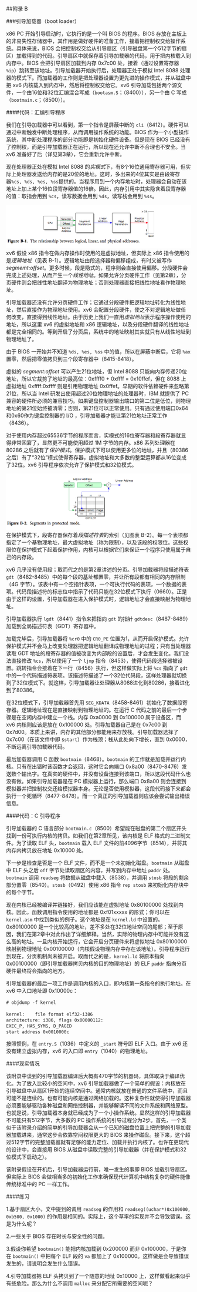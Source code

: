 ##附录 B

###引导加载器（boot loader）

x86 PC 开始引导启动时，它执行的是一个叫 BIOS 的程序。BIOS 存放在主板上的非易失性存储器中，其作用是做好硬件的准备工作，接着把控制权交给操作系统。具体来说，BIOS 会把控制权交给从引导扇区（引导磁盘第一个512字节的扇区）加载得到的代码。引导扇区中就保存着引导加载器的代码，用于把内核载入到内存中。BIOS 会把引导扇区加载到内存 0x7c00 处，接着（通过设置寄存器 `%ip`）跳转至该地址。引导加载器开始执行后，处理器正处于模拟 Intel 8088 处理器的模式下。而加载器的工作则是把处理器设置为更先进的操作模式，并从磁盘中把 xv6 内核载入到内存中，然后将控制权交给它。xv6 引导加载包括两个源文件，一个由16位和32位汇编混合写成（`bootasm.S`；（8400）），另一个由 C 写成（`bootmain.c`；（8500））。

####代码：汇编引导程序

我们在引导加载器中可以看到，第一个指令是屏蔽中断的 `cli`（8412）。硬件可以通过中断触发中断处理程序，从而调用操作系统的功能。BIOS 作为一个小型操作系统，其中断处理程序的部分功能即是初始化硬件设备。但是现在 BIOS 已经没有了控制权，而是引导加载器正在运行，所以现在还允许中断不合理也不安全。当 xv6 准备好了后（详见第3章），它会重新允许中断。

现在处理器正处在模拟 Intel 8088 的*实模式*下，有8个16位通用寄存器可用，但实际上处理器发送给内存的是20位的地址。这时，多出来的4位其实是由段寄存器`%cs, %ds, %es, %ss`提供的。当程序用到一个内存地址时，处理器会自动在该地址上加上某个16位段寄存器值的16倍。因此，内存引用中其实隐含着段寄存器的值：取指会用到 `%cs`，读写数据会用到 `%ds`，读写栈会用到 `%ss`。

![figureB-1](../pic/fb-1.png)
xv6 假设 x86 指令在做内存操作时使用的是虚拟地址，但实际上 x86 指令使用的是*逻辑地址*（见表 B-1）。逻辑地址由段选择器和偏移组成，有时又被写作*segmemt:offset*。更多时候，段是隐式的，程序则会直接使用偏移。分段硬件会完成上述处理，从而产生一个*线性地址*。如果允许分页硬件工作（见第2章），分页硬件则会把线性地址翻译为物理地址；否则处理器直接把线性地址看作物理地址。

引导加载器还没有允许分页硬件工作；它通过分段硬件把逻辑地址转化为线性地址，然后直接作为物理地址使用。xv6 会配置分段硬件，使之不对逻辑地址做任何改变，直接得到线性地址。由于历史上我们一直用*虚拟地址*表示程序操作使用的地址，所以这里 xv6 的虚拟地址和 x86 逻辑地址，以及分段硬件翻译的线性地址都是完全相同的。等到开启了分页后，系统中的地址映射其实就只有从线性地址到物理地址了。

由于 BIOS 一开始并不知道 `%ds, %es, %ss` 中的值，所以在屏蔽中断后，它将 `%ax` 置零，然后把零值拷贝到三个段寄存器中（8415-8418）。

虚拟的 *segment:offset* 可以产生21位地址，但 Intel 8088 只能向内存传递20位地址，所以它裁剪了地址的最高位：0xffff0 + 0xffff = 0x10ffef，但在 8088 上虚拟地址 0xffff:0xffff 则是引用物理地址 0x0ffef。早期的软件依赖硬件来忽略第21位，所以当 Intel 研发出使用超过20位物理地址的处理器时，IBM 就提供了 PC 兼容的硬件所必须的兼容技巧。如果键盘控制器输出端口的第二位是低位，则物理地址的第21位始终被清零；否则，第21位可以正常使用。只有通过使用端口0x64和0x60作为键盘控制器的 I/O ，引导加载器才能让第21位地址正常工作（8436）。

对于使用内存超过65536字节的程序而言，实模式的16位寄存器和段寄存器就显得非常困窘了，显然更不可能使用超过 1M 字节的内存。x86 系列处理器在 80286 之后就有了*保护模式*。保护模式下可以使用更多位的地址，并且（80386之后）有了“32位”模式使得寄存器，虚拟地址和大多数的整型运算都从16位变成了32位。xv6 引导程序依次允许了保护模式和32位模式。

![figureB-2](../pic/fb-2.png)
在保护模式下，段寄存器保存着*段描述符表*的索引（见图表 B-2）。每一个表项都指定了一个基物理地址，最大虚拟地址（称为限制），以及该段的权限位。这些权限位在保护模式下起着保护作用，内核可以根据它们来保证一个程序只使用属于自己的内存段。

xv6 几乎没有使用段；取而代之的是第2章讲述的分页。引导加载器将段描述符表 `gdt`（8482-8485）中的每个段的基址都置零，并让所有段都有相同的内存限制（4G 字节）。该表中有一个空指针表项，一个可执行代码的表项，一个数据的表项。代码段描述符的标志位中指示了代码只能在32位模式下执行（0660）。正是由于这样的设置，引导加载器在进入保护模式时，逻辑地址才会直接映射为物理地址。

引导加载器执行 `lgdt`（8441）指令来把指向 `gdt` 的指针 `gdtdesc`（8487-8489）加载到全局描述符表（GDT）寄存器中。

加载完毕后，引导加载器将 `%cr0` 中的 `CR0_PE` 位置为1，从而开启保护模式。允许保护模式并不会马上改变处理器把逻辑地址翻译成物理地址的过程；只有当处理器读取 GDT 地址的段寄存器的值被改变为内部段的设置后，才会发生变化。我们没法直接修改 `%cs`，所以使用了一个 `ljmp` 指令（8453），使得代码段选择器被设置。跳转指令会接着在下一行（8456）执行，但这样做实际上将 `%cs` 指向了 `gdt` 中的一个代码描述符表项。该描述符描述了一个32位代码段，这样处理器就切换到了32位模式下。就这样，引导加载器让处理器从8088进化到80286，接着进化到了80386。

在32位模式下，引导加载器首先用 `SEG_KDATA`（8458-8461）初始化了数据段寄存器。逻辑地址现在是直接映射到物理地址的。在运行 C 代码之前的最后一个步骤是在空闲内存中建立一个栈。内存 0xa0000 到 0x100000 属于设备区，而 xv6 内核则应该是放在 0x100000 处。引导加载器自己是在 0x7c00 到 0x7d00。本质上来讲，内存的其他部分都能用来存放栈。引导加载器选择了 0x7c00（在该文件中即 `$start`）作为栈顶；栈从此处向下增长，直到 0x0000，不断远离引导加载器代码。

最后加载器调用 C 函数 `bootmain`（8468）。`bootmain` 的工作就是加载并运行内核。只有在出错时该函数才会返回，这时它会向端口 0x8a00（8470-8476）发送数个输出字。在真实的硬件中，并没有设备连接到该端口，所以这段代码什么也没有做。如果引导加载器是在 PC 模拟器上运行，那么端口 0x8a00 则会连接到模拟器并把控制权交还给模拟器本身。无论是否使用模拟器，这段代码接下来都会执行一个死循环（8477-8478）。而一个真正的引导加载器则应该会尝试输出错误信息。

####代码：C 引导程序

引导加载器的 C 语言部分 `bootmain.c`（8500）希望能在磁盘的第二个扇区开头找到一份可执行内核的拷贝。如我们在第2章所见，该内核是 ELF 格式的二进制文件。为了读取 ELF 头，`bootmain` 载入 ELF 文件的前4096字节（8514），并将其内存内拷贝放在地址 0x10000 处。

下一步是检查是否是一个 ELF 文件，而不是一个未初始化磁盘。`bootmain` 从磁盘中 ELF 头之后 `off` 字节处读取扇区的内容，并写到内存中地址 `paddr` 处。`bootmain` 调用 `readseg` 将数据从磁盘中载入（8538），并调用 `stosb` 将段的剩余部分置零（8540）。`stosb`（0492）使用 x86 指令 `rep stosb` 来初始化内存块中的每个字节。

现在内核已经被编译并链接好，我们应该能在虚拟地址 0x80100000 处找到内核。因此，函数调用指令使用的地址都是 0xf01xxxxx 的形式；你可以在 `kernel.asm` 中找到类似的例子。这个地址是在 `kernel.ld` 中设置的。0x80100000 是一个比较高的地址，差不多处在32位地址空间的尾部；至于原因，我们在第2章中对此作出了详细解释。当然，实际的物理内存中可能并没有这么高的地址。一旦内核开始运行，它会开启分页硬件来将虚拟地址 0x80100000 映射到物理地址 0x00100000（内核假设物理内存中存在该地址）。引导程序运行到现在，分页机制尚未被开启。取而代之的是，`kernel.ld` 将原本指向 0x00100000（即引导加载器拷贝内核的目的物理地址）的 ELF `paddr` 指向分页硬件最终将会指向的地方。

引导加载器的最后一项工作是调用内核的入口，即内核第一条指令的执行地址。在 xv6 中入口地址即 0x10000c：

    # objdump -f kernel
    
    kernel:    file format elf32-i386
    architecture: i386, flags 0x00000112:
    EXEC_P, HAS_SYMS, D_PAGED
    start address 0x0010000c
    
按照惯例，在 `entry.S`（1036）中定义的 `_start` 符号即 ELF 入口。由于 xv6 还没有建立虚拟内存，xv6 的入口即 `entry`（1040）的物理地址。

####现实情况

该附录中谈到的引导加载器编译后大概有470字节的机器码，具体取决于编译优化。为了放入比较小的空间中，xv6 引导加载器做了一个简单的假设：内核放在引导磁盘中从扇区1开始的连续空间中。通常内核就放在普通的文件系统中，而且可能不是连续的。也有可能内核是通过网络加载的。这种复杂性就使得引导加载器必须要能够驱动各种磁盘和网络控制器，并能够解读不同的文件系统和网络原型。也就是说，引导加载器本身就已经成为了一个小操作系统。显然这样的引导加载器不可能只有512字节，大多数的 PC 操作系统的引导过程分为2步。首先，一个类似于该附录介绍的简单的引导加载器会从一个已知的磁盘位置上把完整的引导加载器加载进来，通常这步会依靠空间权限更大的 BIOS 来操作磁盘。接下来，这个超过512字节的完整加载器就有足够的能力定位、加载并执行内核了。也许在更现代的设计中，会直接用 BIOS 从磁盘中读取完整的引导加载器（并在保护模式和32位模式下启动之）。

该附录假设在开机后，引导加载器运行前，唯一发生的事即 BIOS 加载引导扇区。但实际上 BIOS 会做相当多的初始化工作来确保现代计算机中结构复杂的硬件能像传统标准中的 PC 一样工作。

####练习

1.基于扇区大小，文中提到的调用 `readseg` 的作用和 `readseg((uchar*)0x100000, 0xb500, 0x1000)` 的作用是相同的。实际上，这个草率的实现并不会导致错误。这是为什么呢？

2.一些关于 BIOS 存在时长与安全性的问题。

3.假设你希望 `bootmain()` 能把内核加载到 0x200000 而非 0x100000，于是你在 `bootmain()` 中把每个 ELF 段的 `va` 都加上了 0x100000。这样做是会导致错误发生的，请说明会发生什么错误。

4.引导加载器把 ELF 头拷贝到了一个随意的地址 0x10000 上，这样做看起来似乎有些危险。那么为什么不调用 `malloc` 来分配它所需要的空间呢？